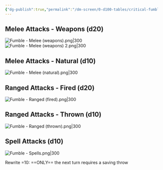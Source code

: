 ```yaml
---
{"dg-publish":true,"permalink":"/dm-screen/0-d100-tables/critical-fumbles/"}
---
```


## Melee Attacks - Weapons (d20)
![Fumble - Melee (weapons).png|300](/img/user/DM%20SCREEN/RULES/2.0%20HOUSE%20RULES/(Attachments)/Fumble%20-%20Melee%20(weapons).png)
![Fumble - Melee (weapons) 2.png|300](/img/user/DM%20SCREEN/RULES/2.0%20HOUSE%20RULES/(Attachments)/Fumble%20-%20Melee%20(weapons)%202.png)

## Melee Attacks - Natural (d10)
![Fumble - Melee (natural).png|300](/img/user/DM%20SCREEN/RULES/2.0%20HOUSE%20RULES/(Attachments)/Fumble%20-%20Melee%20(natural).png)
## Ranged Attacks - Fired (d20)
![Fumble - Ranged (fired).png|300](/img/user/DM%20SCREEN/RULES/2.0%20HOUSE%20RULES/(Attachments)/Fumble%20-%20Ranged%20(fired).png)

## Ranged Attacks - Thrown (d10)
![Fumble - Ranged (thrown).png|300](/img/user/DM%20SCREEN/RULES/2.0%20HOUSE%20RULES/(Attachments)/Fumble%20-%20Ranged%20(thrown).png)

## Spell Attacks (d10)
![Fumble - Spells.png|300](/img/user/DM%20SCREEN/RULES/2.0%20HOUSE%20RULES/(Attachments)/Fumble%20-%20Spells.png)

Rewrite =10: ==ONLY== the next turn requires a saving throw